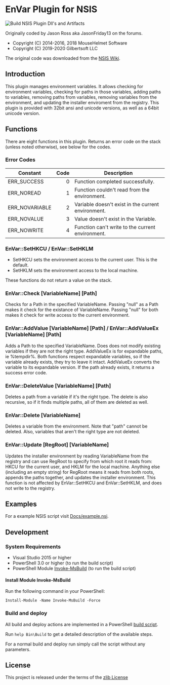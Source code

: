 # EnVar Plugin for NSIS

![Build NSIS Plugin Dll's and Artifacts](https://github.com/GsNSIS/EnVar/workflows/Build%20NSIS%20Plugin%20Dll's%20and%20Artifacts/badge.svg)

Originally coded by Jason Ross aka JasonFriday13 on the forums.

* Copyright (C) 2014-2016, 2018  MouseHelmet Software
* Copyright (C) 2019-2020        Gilbertsoft LLC

The original code was downloaded from the [NSIS Wiki](https://nsis.sourceforge.io/EnVar_plug-in).

## Introduction

This plugin manages environment variables. It allows checking for environment
variables, checking for paths in those variables, adding paths to variables,
removing paths from variables, removing variables from the environment, and
updating the installer enviroment from the registry. This plugin is provided
with 32bit ansi and unicode versions, as well as a 64bit unicode version.

## Functions

There are eight functions in this plugin. Returns an error code on the
stack (unless noted otherwise), see below for the codes.

### Error Codes

| Constant       | Code | Description
| -------------- | ----:| -----------------------------------------------------
| ERR_SUCCESS    |    0 | Function completed successfully.
| ERR_NOREAD     |    1 | Function couldn't read from the environment.
| ERR_NOVARIABLE |    2 | Variable doesn't exist in the current environment.
| ERR_NOVALUE    |    3 | Value doesn't exist in the Variable.
| ERR_NOWRITE    |    4 | Function can't write to the current environment.

### EnVar::SetHKCU / EnVar::SetHKLM

* SetHKCU sets the environment access to the current user. This is the default.
* SetHKLM sets the environment access to the local machine.

These functions do not return a value on the stack.

### EnVar::Check [VariableName] [Path]

Checks for a Path in the specified VariableName. Passing "null" as a Path makes
it check for the existance of VariableName. Passing "null" for both makes it
check for write access to the current environment.

### EnVar::AddValue [VariableName] [Path] / EnVar::AddValueEx [VariableName] [Path]

Adds a Path to the specified VariableName. Does does not modify existing
variables if they are not the right type. AddValueEx is for expandable paths,
ie %tempdir%. Both functions respect expandable variables, so if the variable
already exists, they try to leave it intact. AddValueEx converts the variable
to its expandable version. If the path already exists, it returns a success
error code.

### EnVar::DeleteValue [VariableName] [Path]

Deletes a path from a variable if it's the right type. The delete is also
recursive, so if it finds multiple paths, all of them are deleted as well.

### EnVar::Delete [VariableName]

Deletes a variable from the environment. Note that "path" cannot be deleted.
Also, variables that aren't the right type are not deleted.

### EnVar::Update [RegRoot] [VariableName]

Updates the installer environment by reading VariableName from the registry
and can use RegRoot to specify from which root it reads from: HKCU for the
current user, and HKLM for the local machine. Anything else (including an
empty string) for RegRoot means it reads from both roots, appends the paths
together, and updates the installer environment. This function is not affected
by EnVar::SetHKCU and EnVar::SetHKLM, and does not write to the registry.

## Examples

For a example NSIS script visit [Docs/example.nsi](https://github.com/GsNSIS/EnVar/blob/master/Docs/example.nsi).

## Development

### System Requirements

* Visual Studio 2015 or higher
* PowerShell 3.0 or higher (to run the build script)
* PowerShell Module [Invoke-MsBuild](https://github.com/deadlydog/Invoke-MsBuild#readme)
  (to run the build script)

#### Install Module Invoke-MsBuild

Run the following command in your PowerShell:

```pwsh
Install-Module -Name Invoke-MsBuild -Force
```

### Build and deploy

All build and deploy actions are implemented in a PowerShell
[build script](https://github.com/GsNSIS/EnVar/tree/master/Bin/Build.ps1).

Run `help Bin\Build` to get a detailed description of the available steps.

For a normal build and deploy run simply call the script without any parameters.

## License

This project is released under the terms of the [zlib License](LICENSE)
